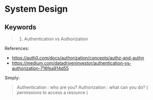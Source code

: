 # System Design

## Keywords

> 1. Authentication vs Authorization

References:

- https://auth0.com/docs/authorization/concepts/authz-and-authn
- https://medium.com/datadriveninvestor/authentication-vs-authorization-716fea914d55

Simply:

> Authentication : who are you?
> Authorization : what can you do? ( permissions to access a resource )